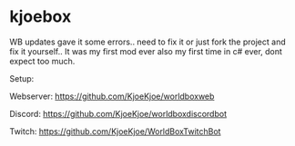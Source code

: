 # kjoebox
WB updates gave it some errors.. need to fix it or just fork the project and fix it yourself..
It was my first mod ever also my first time in c# ever, dont expect too much.



Setup:

Webserver:
https://github.com/KjoeKjoe/worldboxweb

Discord:
https://github.com/KjoeKjoe/worldboxdiscordbot

Twitch:
https://github.com/KjoeKjoe/WorldBoxTwitchBot
